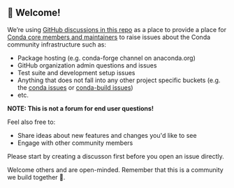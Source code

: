 ## 👋 Welcome!

We’re using [GitHub discussions in this repo](https://github.com/conda/infra/discussions) as a place to provide a place for [Conda core members and maintainers](https://github.com/conda-incubator/governance#teams--roles) to raise issues about the Conda community infrastructure such as:
  * Package hosting (e.g. conda-forge channel on anaconda.org)
  * GitHub organization admin questions and issues
  * Test suite and development setup issues
  * Anything that does not fall into any other project specific buckets (e.g. the [conda issues](https://github.com/conda/conda/issues) or [conda-build issues](https://github.com/conda/conda-build/issues))
  * etc.

**NOTE: This is not a forum for end user questions!**

Feel also free to:
  * Share ideas about new features and changes you'd like to see
  * Engage with other community members

Please start by creating a discusson first before you open an issue directly.

Welcome others and are open-minded. Remember that this is a community we build together 💪.
